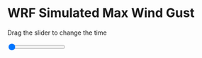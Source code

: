 <h1>WRF Simulated Max Wind Gust</h1>
<p>Drag the slider to change the time</p>

<div class="slidecontainer">
<input oninput='setImage(this)' class="slider" type="range" min="0" max="31" value="0" step="1" />
<img id='img'/>
</div>

<script>
var img = document.getElementById('img');
var img_array = ['/assets/images/wrf/w_wrfout_d01_2020-04-22_12:00:00.png',
'/assets/images/wrf/w_wrfout_d01_2020-04-22_13:00:00.png',
'/assets/images/wrf/w_wrfout_d01_2020-04-22_14:00:00.png',
'/assets/images/wrf/w_wrfout_d01_2020-04-22_15:00:00.png',
'/assets/images/wrf/w_wrfout_d01_2020-04-22_16:00:00.png',
'/assets/images/wrf/w_wrfout_d01_2020-04-22_17:00:00.png',
'/assets/images/wrf/w_wrfout_d01_2020-04-22_18:00:00.png',
'/assets/images/wrf/w_wrfout_d01_2020-04-22_19:00:00.png',
'/assets/images/wrf/w_wrfout_d01_2020-04-22_20:00:00.png',
'/assets/images/wrf/w_wrfout_d01_2020-04-22_21:00:00.png',
'/assets/images/wrf/w_wrfout_d01_2020-04-22_22:00:00.png',
'/assets/images/wrf/w_wrfout_d01_2020-04-22_23:00:00.png',
'/assets/images/wrf/w_wrfout_d01_2020-04-23_00:00:00.png',
'/assets/images/wrf/w_wrfout_d01_2020-04-23_01:00:00.png',
'/assets/images/wrf/w_wrfout_d01_2020-04-23_02:00:00.png',
'/assets/images/wrf/w_wrfout_d01_2020-04-23_03:00:00.png',
'/assets/images/wrf/w_wrfout_d01_2020-04-23_04:00:00.png',
'/assets/images/wrf/w_wrfout_d01_2020-04-23_05:00:00.png',
'/assets/images/wrf/w_wrfout_d01_2020-04-23_06:00:00.png',
'/assets/images/wrf/w_wrfout_d01_2020-04-23_07:00:00.png',
'/assets/images/wrf/w_wrfout_d01_2020-04-23_08:00:00.png',
'/assets/images/wrf/w_wrfout_d01_2020-04-23_09:00:00.png',
'/assets/images/wrf/w_wrfout_d01_2020-04-23_10:00:00.png',
'/assets/images/wrf/w_wrfout_d01_2020-04-23_11:00:00.png',
'/assets/images/wrf/w_wrfout_d01_2020-04-23_12:00:00.png',
'/assets/images/wrf/w_wrfout_d01_2020-04-23_13:00:00.png',
'/assets/images/wrf/w_wrfout_d01_2020-04-23_14:00:00.png',
'/assets/images/wrf/w_wrfout_d01_2020-04-23_15:00:00.png',
'/assets/images/wrf/w_wrfout_d01_2020-04-23_16:00:00.png',
'/assets/images/wrf/w_wrfout_d01_2020-04-23_17:00:00.png',
'/assets/images/wrf/w_wrfout_d01_2020-04-23_18:00:00.png',];
function setImage(obj)
{
        var value = obj.value;
        img.src = img_array[value];

}
</script>
